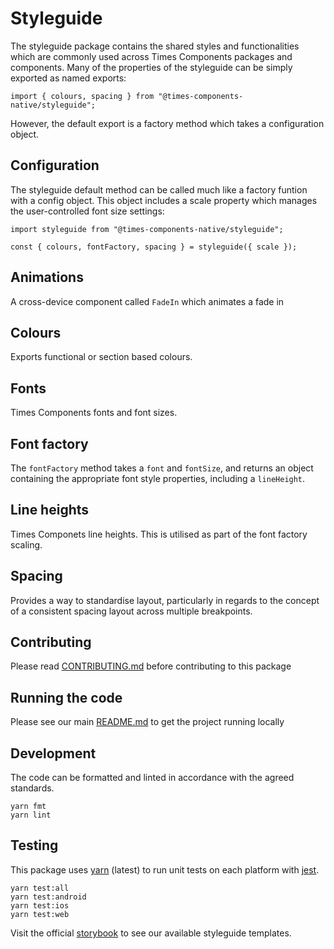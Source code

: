 # Styleguide

The styleguide package contains the shared styles and functionalities which are
commonly used across Times Components packages and components. Many of the
properties of the styleguide can be simply exported as named exports:

```
import { colours, spacing } from "@times-components-native/styleguide";
```

However, the default export is a factory method which takes a configuration
object.

## Configuration

The styleguide default method can be called much like a factory funtion with a
config object. This object includes a scale property which manages the
user-controlled font size settings:

```
import styleguide from "@times-components-native/styleguide";

const { colours, fontFactory, spacing } = styleguide({ scale });
```

## Animations

A cross-device component called `FadeIn` which animates a fade in

## Colours

Exports functional or section based colours.

## Fonts

Times Components fonts and font sizes.

## Font factory

The `fontFactory` method takes a `font` and `fontSize`, and returns an object
containing the appropriate font style properties, including a `lineHeight`.

## Line heights

Times Componets line heights. This is utilised as part of the font factory
scaling.

## Spacing

Provides a way to standardise layout, particularly in regards to the concept of
a consistent spacing layout across multiple breakpoints.

## Contributing

Please read [CONTRIBUTING.md](./CONTRIBUTING.md) before contributing to this
package

## Running the code

Please see our main [README.md](../README.md) to get the project running locally

## Development

The code can be formatted and linted in accordance with the agreed standards.

```
yarn fmt
yarn lint
```

## Testing

This package uses [yarn](https://yarnpkg.com) (latest) to run unit tests on each
platform with [jest](https://facebook.github.io/jest/).

```
yarn test:all
yarn test:android
yarn test:ios
yarn test:web
```

Visit the official
[storybook](http://components.thetimes.co.uk/?knob-Size%20of%20ad%20placeholder%3A=default&selectedKind=Helpers%2FStyleguide&selectedStory=Functional%20Colours&full=0&addons=1&stories=1&panelRight=0&addonPanel=storybooks%2Fstorybook-addon-knobs)
to see our available styleguide templates.
